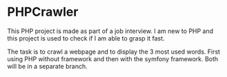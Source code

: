 # PHPCrawler
This PHP project is made as part of a job interview.
I am new to PHP and this project is used to check if I am able to grasp it fast.

The task is to crawl a webpage and to display the 3 most used words.
First using PHP without framework and then with the symfony framework.
Both will be in a separate branch.